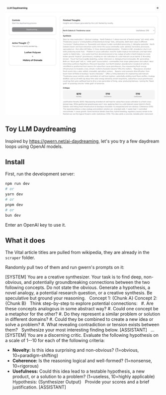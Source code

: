 ![LLM Daydreaming](preview.png)

## Toy LLM Daydreaming 

Inspired by https://gwern.net/ai-daydreaming, let's you try a few daydream loops using OpenAI models.


## Install

First, run the development server:

```bash
npm run dev
# or
yarn dev
# or
pnpm dev
# or
bun dev
```

Enter an OpenAI key to use it.

## What it does

The Vital article titles are pulled from wikipedia, they are already in the `scraper` folder. 

Randomly pull two of them and run gwern's prompts on it: 

[SYSTEM]
You are a creative synthesizer. Your task is to find deep, non-obvious,
and potentially groundbreaking connections between the two following concepts.
Do not state the obvious. Generate a hypothesis, a novel analogy,
a potential research question, or a creative synthesis.
Be speculative but ground your reasoning.
 
Concept 1: {Chunk A}
Concept 2: {Chunk B}
 
Think step-by-step to explore potential connections:
 
#. Are these concepts analogous in some abstract way?
#. Could one concept be a metaphor for the other?
#. Do they represent a similar problem or solution in different domains?
#. Could they be combined to create a new idea or solve a problem?
#. What revealing contradiction or tension exists between them?
 
Synthesize your most interesting finding below.
[ASSISTANT]
 
...
 
[SYSTEM]
You are a discerning critic. Evaluate the following hypothesis
on a scale of 1--10 for each of the following criteria:
 
- **Novelty:** Is this idea surprising and non-obvious? (1=obvious, 10=paradigm-shifting)
- **Coherence:** Is the reasoning logical and well-formed? (1=nonsense, 10=rigorous)
- **Usefulness:** Could this idea lead to a testable hypothesis, a new product,
  or a solution to a problem? (1=useless, 10=highly applicable)
 
Hypothesis: {Synthesizer Output}
 
Provide your scores and a brief justification.
[ASSISTANT]


